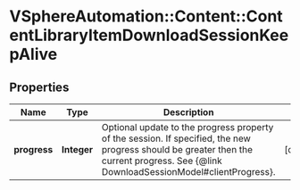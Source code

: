 # VSphereAutomation::Content::ContentLibraryItemDownloadSessionKeepAlive

## Properties
Name | Type | Description | Notes
------------ | ------------- | ------------- | -------------
**progress** | **Integer** | Optional update to the progress property of the session. If specified, the new progress should be greater then the current progress. See {@link DownloadSessionModel#clientProgress}. | [optional] 


